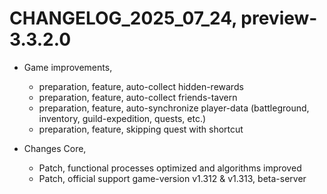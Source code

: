 ﻿# CHANGELOG_2025_07_24, preview-3.3.2.0

+ Game improvements,
  - preparation, feature, auto-collect hidden-rewards
  - preparation, feature, auto-collect friends-tavern
  - preparation, feature, auto-synchronize player-data (battleground, inventory, guild-expedition, quests, etc.)
  - preparation, feature, skipping quest with shortcut

+ Changes Core,
  - Patch, functional processes optimized and algorithms improved
  - Patch, official support game-version v1.312 & v1.313, beta-server